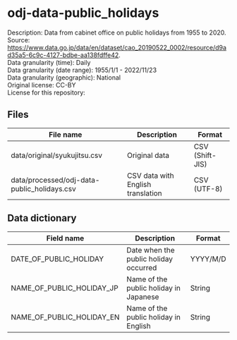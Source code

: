 # odj-data-public_holidays

Description: Data from cabinet office on public holidays from 1955 to 2020.  
Source: https://www.data.go.jp/data/en/dataset/cao_20190522_0002/resource/d9ad35a5-6c9c-4127-bdbe-aa138fdffe42.  
Data granularity (time): Daily   
Data granularity (date range): 1955/1/1 - 2022/11/23   
Data granularity (geographic): National   
Original license: CC-BY   
License for this repository:  

## Files

|  File name  |  Description  | Format |   
| --- | --- |  --- |   
|  data/original/syukujitsu.csv  |  Original data | CSV (Shift-JIS) |   
|  data/processed/odj-data-public_holidays.csv  |  CSV data with English translation  | CSV (UTF-8)  |

## Data dictionary

|  Field name  |  Description  | Format |   
| --- | --- |  --- |   
|  DATE_OF_PUBLIC_HOLIDAY  |  Date when the public holiday occurred  | YYYY/M/D |   
|  NAME_OF_PUBLIC_HOLIDAY_JP  |  Name of the public holiday in Japanese  | String  |
|  NAME_OF_PUBLIC_HOLIDAY_EN  |  Name of the public holiday in English  | String |
